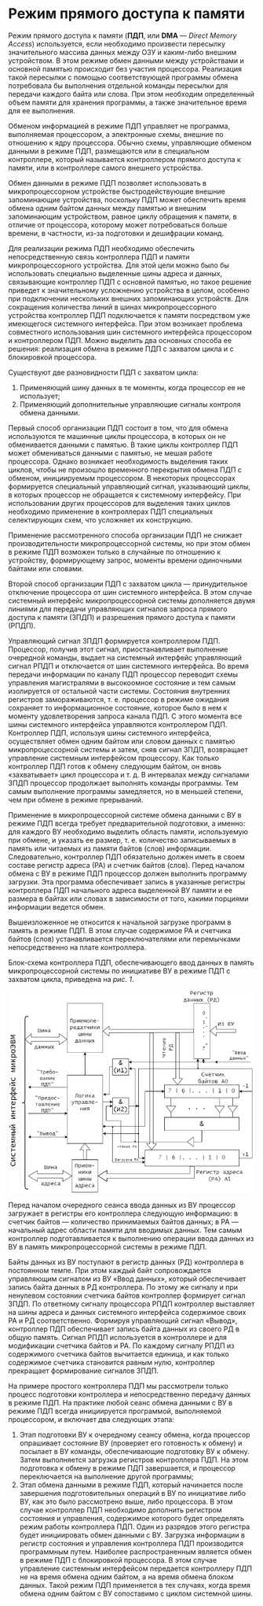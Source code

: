 # Режим прямого доступа к памяти

Режим прямого доступа к памяти (**ПДП**, или **DMA** — *Direct Memory Access*) используется, если необходимо произвести пересылку значительного массива данных между ОЗУ и каким-либо внешним устройством. В этом режиме обмен данными между устройствами и основной памятью происходит без участия процессора. Реализация такой пересылки с помощью соответствующей программы обмена потребовала бы выполнения отдельной команды пересылки для передачи каждого байта или слова. При этом необходим определенный объем памяти для хранения программы, а также значительное время для ее выполнения.

Обменом информацией в режиме ПДП управляет не программа, выполняемая процессором, а электронные схемы, внешние по отношению к ядру процессора. Обычно схемы, управляющие обменом данными в режиме ПДП, размещаются или в специальном контроллере, который называется контроллером прямого доступа к памяти, или в контроллере самого внешнего устройства.

Обмен данными в режиме ПДП позволяет использовать в микропроцессорном устройстве быстродействующие внешние запоминающие устройства, поскольку ПДП может обеспечить время обмена одним байтом данных между памятью и внешним запоминающим устройством, равное циклу обращения к памяти, в отличие от процессора, которому может потребоваться больше времени, в частности, из-за подготовки и дешифрации команд.

Для реализации режима ПДП необходимо обеспечить непосредственную связь контроллера ПДП и памяти микропроцессорного устройства. Для этой цели можно было бы использовать специально выделенные шины адреса и данных, связывающие контроллер ПДП с основной памятью, но такое решение приведет к значительному усложнению устройства в целом, особенно при подключении нескольких внешних запоминающих устройств. Для сокращения количества линий в шинах микропроцессорного устройства контроллер ПДП подключается к памяти посредством уже имеющегося системного интерфейса. При этом возникает проблема совместного использования шин системного интерфейса процессором и контроллером ПДП. Можно выделить два основных способа ее решения: реализация обмена в режиме ПДП с захватом цикла и с блокировкой процессора.

Существуют две разновидности ПДП с захватом цикла:

1. Применяющий шину данных в те моменты, когда процессор ее не использует;
2. Применяющий дополнительные управляющие сигналы контроля обмена данными.

Первый способ организации ПДП состоит в том, что для обмена используются те машинные циклы процессора, в которых он не обменивается данными с памятью. В такие циклы контроллер ПДП может обмениваться данными с памятью, не мешая работе процессора. Однако возникает необходимость выделения таких циклов, чтобы не произошло временного перекрытия обмена ПДП с обменом, инициируемым процессором. В некоторых процессорах формируется специальный управляющий сигнал, указывающий циклы, в которых процессор не обращается к системному интерфейсу. При использовании других процессоров для выделения таких циклов необходимо применение в контроллерах ПДП специальных селектирующих схем, что усложняет их конструкцию.

Применение рассмотренного способа организации ПДП не снижает производительности микропроцессорной системы, но при этом обмен в режиме ПДП возможен только в случайные по отношению к устройству, формирующему запрос, моменты времени одиночными байтами или словами.

Второй способ организации ПДП с захватом цикла — принудительное отключение процессора от шин системного интерфейса. В этом случае системный интерфейс микропроцессорной системы дополняется двумя линиями для передачи управляющих сигналов запроса прямого доступа к памяти (ЗПДП) и разрешения прямого доступа к памяти (РПДП).

Управляющий сигнал ЗПДП формируется контроллером ПДП. Процессор, получив этот сигнал, приостанавливает выполнение очередной команды, выдает на системный интерфейс управляющий сигнал РПДП и отключается от шин системного интерфейса. Во время передачи информации по каналу ПДП процессор переводит схемы управления магистралями в высокоомное состояние и тем самым изолируется от остальной части системы. Состояния внутренних регистров замораживаются, т. е. процессор в режиме ожидания сохраняет то информационное состояние, которое было в нем к моменту удовлетворения запроса канала ПДП. С этого момента все шины системного интерфейса управляются контроллером ПДП. Контроллер ПДП, используя шины системного интерфейса, осуществляет обмен одним байтом или словом данных с памятью микропроцессорной системы и затем, сняв сигнал ЗПДП, возвращает управление системным интерфейсом процессору. Как только контроллер ПДП готов к обмену следующим байтом, он вновь «захватывает» цикл процессора и т. д. В интервалах между сигналами ЗПДП процессор продолжает выполнять команды программы. Тем самым выполнение программы замедляется, но в меньшей степени, чем при обмене в режиме прерываний.

Применение в микропроцессорной системе обмена данными с ВУ в режиме ПДП всегда требует предварительной подготовки, а именно: для каждого ВУ необходимо выделить область памяти, используемую при обмене, и указать ее размер, т. е. количество записываемых в память или читаемых из памяти байтов (слов) информации. Следовательно, контроллер ПДП обязательно должен иметь в своем составе регистр адреса (РА) и счетчик байтов (слов). Перед началом обмена с ВУ в режиме ПДП процессор должен выполнить программу загрузки. Эта программа обеспечивает запись в указанные регистры контроллера ПДП начального адреса выделенной ВУ памяти и ее размера в байтах или словах в зависимости от того, какими порциями информации ведется обмен.

Вышеизложенное не относится к начальной загрузке программ в память в режиме ПДП. В этом случае содержимое РА и счетчика байтов (слов) устанавливается переключателями или перемычками непосредственно на плате контроллера.

Блок-схема контроллера ПДП, обеспечивающего ввод данных в память микропроцессорной системы по инициативе ВУ в режиме ПДП с захватом цикла, приведена на *рис. 1*.

<img src="./dma.png" alt="рис. 1"/>

Перед началом очередного сеанса ввода данных из ВУ процессор загружает в регистры его контроллера следующую информацию: в счетчик байтов — количество принимаемых байтов данных; в РА — начальный адрес области памяти для вводимых данных. Тем самым контроллер подготавливается к выполнению операции ввода данных из ВУ в память микропроцессорной системы в режиме ПДП.

Байты данных из ВУ поступают в регистр данных (РД) контроллера в постоянном темпе. При этом каждый байт сопровождается управляющим сигналом из ВУ «Ввод данных», который обеспечивает запись байта данных в РД контроллера. По этому же сигналу и при ненулевом состоянии счетчика байтов контроллер формирует сигнал ЗПДП. По ответному сигналу процессора РПДП контроллер выставляет на шины адреса и данных системного интерфейса содержимое своих РА и РД соответственно. Формируя управляющий сигнал «Вывод», контроллер ПДП обеспечивает запись байта данных из своего РД в общую память. Сигнал РПДП используется в контроллере и для модификации счетчика байтов и РА. По каждому сигналу РПДП из содержимого счетчика байтов вычитается единица, и как только содержимое счетчика становится равным нулю, контроллер прекращает формирование сигналов ЗПДП.

На примере простого контроллера ПДП мы рассмотрели только процесс подготовки контроллера и непосредственно передачу данных в режиме ПДП. На практике любой сеанс обмена данными с ВУ в режиме ПДП всегда инициируется программой, выполняемой процессором, и включает два следующих этапа:

1. Этап подготовки ВУ к очередному сеансу обмена, когда процессор опрашивает состояние ВУ (проверяет его готовность к обмену) и посылает в ВУ команды, обеспечивающие подготовку ВУ к обмену. Затем выполняется загрузка регистров контроллера ПДП. На этом подготовка к обмену в режиме ПДП завершается, и процессор переключается на выполнение другой программы;
2. Этап обмена данными в режиме ПДП, который начинается после завершения подготовительных операций в ВУ по инициативе либо ВУ, как это было рассмотрено выше, либо процессора. В этом случае контроллер ПДП необходимо дополнить регистром состояния и управления, содержимое которого будет определять режим работы контроллера ПДП. Один из разрядов этого регистра будет инициировать обмен данными с ВУ. Загрузка информации в регистр состояния и управления контроллера ПДП производится программным путем. Наиболее распространенным является обмен в режиме ПДП с блокировкой процессора. В этом случае управление системным интерфейсом передается контроллеру ПДП не на время обмена одним байтом, а на время обмена блоком данных. Такой режим ПДП применяется в тех случаях, когда время обмена одним байтом с ВУ сопоставимо с циклом системной шины.
